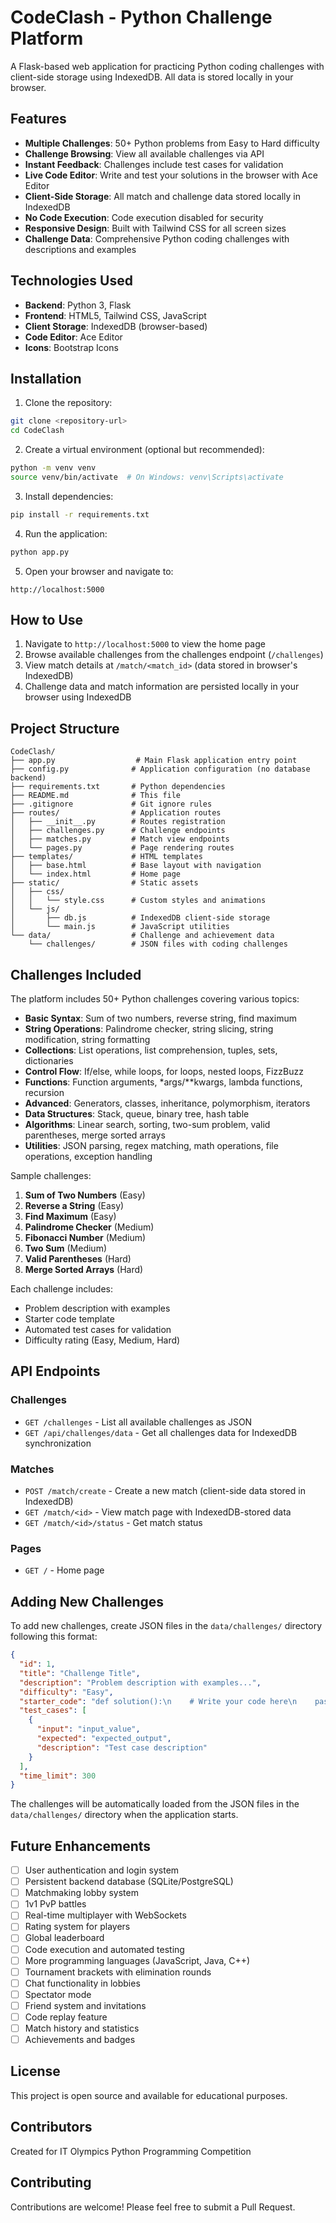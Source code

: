 # CodeClash - Python Challenge Platform

A Flask-based web application for practicing Python coding challenges with client-side storage using IndexedDB. All data is stored locally in your browser.

## Features

- **Multiple Challenges**: 50+ Python problems from Easy to Hard difficulty
- **Challenge Browsing**: View all available challenges via API
- **Instant Feedback**: Challenges include test cases for validation
- **Live Code Editor**: Write and test your solutions in the browser with Ace Editor
- **Client-Side Storage**: All match and challenge data stored locally in IndexedDB
- **No Code Execution**: Code execution disabled for security
- **Responsive Design**: Built with Tailwind CSS for all screen sizes
- **Challenge Data**: Comprehensive Python coding challenges with descriptions and examples

## Technologies Used

- **Backend**: Python 3, Flask
- **Frontend**: HTML5, Tailwind CSS, JavaScript
- **Client Storage**: IndexedDB (browser-based)
- **Code Editor**: Ace Editor
- **Icons**: Bootstrap Icons

## Installation

1. Clone the repository:
```bash
git clone <repository-url>
cd CodeClash
```

2. Create a virtual environment (optional but recommended):
```bash
python -m venv venv
source venv/bin/activate  # On Windows: venv\Scripts\activate
```

3. Install dependencies:
```bash
pip install -r requirements.txt
```

4. Run the application:
```bash
python app.py
```

5. Open your browser and navigate to:
```
http://localhost:5000
```

## How to Use

1. Navigate to `http://localhost:5000` to view the home page
2. Browse available challenges from the challenges endpoint (`/challenges`)
3. View match details at `/match/<match_id>` (data stored in browser's IndexedDB)
4. Challenge data and match information are persisted locally in your browser using IndexedDB

## Project Structure

```
CodeClash/
├── app.py                  # Main Flask application entry point
├── config.py              # Application configuration (no database backend)
├── requirements.txt       # Python dependencies
├── README.md              # This file
├── .gitignore             # Git ignore rules
├── routes/                # Application routes
│   ├── __init__.py        # Routes registration
│   ├── challenges.py      # Challenge endpoints
│   ├── matches.py         # Match view endpoints
│   └── pages.py           # Page rendering routes
├── templates/             # HTML templates
│   ├── base.html          # Base layout with navigation
│   └── index.html         # Home page
├── static/                # Static assets
│   ├── css/
│   │   └── style.css      # Custom styles and animations
│   └── js/
│       ├── db.js          # IndexedDB client-side storage
│       └── main.js        # JavaScript utilities
└── data/                  # Challenge and achievement data
    └── challenges/        # JSON files with coding challenges
```

## Challenges Included

The platform includes 50+ Python challenges covering various topics:

- **Basic Syntax**: Sum of two numbers, reverse string, find maximum
- **String Operations**: Palindrome checker, string slicing, string modification, string formatting
- **Collections**: List operations, list comprehension, tuples, sets, dictionaries
- **Control Flow**: If/else, while loops, for loops, nested loops, FizzBuzz
- **Functions**: Function arguments, *args/**kwargs, lambda functions, recursion
- **Advanced**: Generators, classes, inheritance, polymorphism, iterators
- **Data Structures**: Stack, queue, binary tree, hash table
- **Algorithms**: Linear search, sorting, two-sum problem, valid parentheses, merge sorted arrays
- **Utilities**: JSON parsing, regex matching, math operations, file operations, exception handling

Sample challenges:

1. **Sum of Two Numbers** (Easy)
2. **Reverse a String** (Easy)
3. **Find Maximum** (Easy)
4. **Palindrome Checker** (Medium)
5. **Fibonacci Number** (Medium)
6. **Two Sum** (Medium)
7. **Valid Parentheses** (Hard)
8. **Merge Sorted Arrays** (Hard)

Each challenge includes:
- Problem description with examples
- Starter code template
- Automated test cases for validation
- Difficulty rating (Easy, Medium, Hard)

## API Endpoints

### Challenges
- `GET /challenges` - List all available challenges as JSON
- `GET /api/challenges/data` - Get all challenges data for IndexedDB synchronization

### Matches
- `POST /match/create` - Create a new match (client-side data stored in IndexedDB)
- `GET /match/<id>` - View match page with IndexedDB-stored data
- `GET /match/<id>/status` - Get match status

### Pages
- `GET /` - Home page

## Adding New Challenges

To add new challenges, create JSON files in the `data/challenges/` directory following this format:

```json
{
  "id": 1,
  "title": "Challenge Title",
  "description": "Problem description with examples...",
  "difficulty": "Easy",
  "starter_code": "def solution():\n    # Write your code here\n    pass",
  "test_cases": [
    {
      "input": "input_value",
      "expected": "expected_output",
      "description": "Test case description"
    }
  ],
  "time_limit": 300
}
```

The challenges will be automatically loaded from the JSON files in the `data/challenges/` directory when the application starts.

## Future Enhancements

- [ ] User authentication and login system
- [ ] Persistent backend database (SQLite/PostgreSQL)
- [ ] Matchmaking lobby system
- [ ] 1v1 PvP battles
- [ ] Real-time multiplayer with WebSockets
- [ ] Rating system for players
- [ ] Global leaderboard
- [ ] Code execution and automated testing
- [ ] More programming languages (JavaScript, Java, C++)
- [ ] Tournament brackets with elimination rounds
- [ ] Chat functionality in lobbies
- [ ] Spectator mode
- [ ] Friend system and invitations
- [ ] Code replay feature
- [ ] Match history and statistics
- [ ] Achievements and badges

## License

This project is open source and available for educational purposes.

## Contributors

Created for IT Olympics Python Programming Competition

## Contributing

Contributions are welcome! Please feel free to submit a Pull Request.
